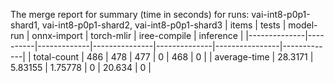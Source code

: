 The merge report for summary (time in seconds) for runs: vai-int8-p0p1-shard1, vai-int8-p0p1-shard2, vai-int8-p0p1-shard3
| items        |    tests |   model-run |   onnx-import |   torch-mlir |   iree-compile |   inference |
|--------------|----------|-------------|---------------|--------------|----------------|-------------|
| total-count  | 486      |   478       |     477       |            0 |        468     |           0 |
| average-time |  28.3171 |     5.83155 |       1.75778 |            0 |         20.634 |           0 |
